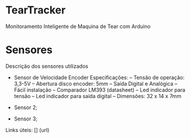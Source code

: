 # TearTracker
Monitoramento Inteligente de Maquina de Tear  com Arduino


# Sensores

Descrição dos sensores utilizados

- Sensor de Velocidade Encoder
    Especificações:
– Tensão de operação: 3,3-5V
– Abertura disco encoder: 5mm
– Saída Digital e Analógica
– Fácil instalação
– Comparador LM393 (datasheet)
– Led indicador para tensão
– Led indicador para saída digital
– Dimensões: 32 x 14 x 7mm

- Sensor 2;

- Sensor 3;

Links úteis:
[] (url)
